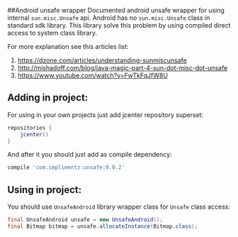 ##Android unsafe wrapper
Documented android unsafe wrapper for using internal `sun.misc.Unsafe` api.
Android has no `sun.misc.Unsafe` class in standard sdk library. 
This library solve this problem by using compiled direct access to system class library.


For more explanation see this articles list:


1. https://dzone.com/articles/understanding-sunmiscunsafe
2. http://mishadoff.com/blog/java-magic-part-4-sun-dot-misc-dot-unsafe
3. https://www.youtube.com/watch?v=FwTkFqJfW8U


Adding in project:
------------------
For using in your own projects just add jcenter repository superset:

```groovy
repositories {
    jcenter()
}
```

And after it you should just add as compile dependency:

```groovy
compile 'com.implimentz:unsafe:0.0.2'
```

Using in project:
-----------------

You should use `UnsafeAndroid` library wrapper class for `Unsafe` class access:

```java
final UnsafeAndroid unsafe = new UnsafeAndroid();
final Bitmap bitmap = unsafe.allocateInstance(Bitmap.class);
```